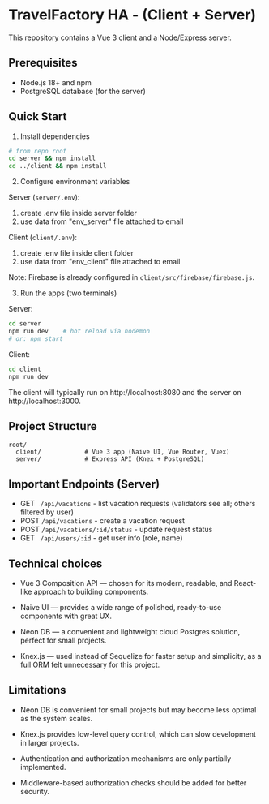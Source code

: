 # TravelFactory HA - (Client + Server)

This repository contains a Vue 3 client and a Node/Express server.

## Prerequisites
- Node.js 18+ and npm
- PostgreSQL database (for the server)

## Quick Start

1) Install dependencies

```bash
# from repo root
cd server && npm install
cd ../client && npm install
```

2) Configure environment variables

Server (`server/.env`):

1) create .env file inside server folder
2) use data from "env_server" file attached to email


Client (`client/.env`):
1) create .env file inside client folder
2) use data from "env_client" file attached to email

Note: Firebase is already configured in `client/src/firebase/firebase.js`.

3) Run the apps (two terminals)

Server:
```bash
cd server
npm run dev    # hot reload via nodemon
# or: npm start
```

Client:
```bash
cd client
npm run dev
```

The client will typically run on http://localhost:8080 and the server on http://localhost:3000.

## Project Structure
```
root/
  client/            # Vue 3 app (Naive UI, Vue Router, Vuex)
  server/            # Express API (Knex + PostgreSQL)
```

## Important Endpoints (Server)
- GET ` /api/vacations` - list vacation requests (validators see all; others filtered by user)
- POST `/api/vacations` - create a vacation request
- POST `/api/vacations/:id/status` - update request status
- GET ` /api/users/:id` - get user info (role, name)

## Technical choices
- Vue 3 Composition API — chosen for its modern, readable, and React-like approach to building components.

- Naive UI — provides a wide range of polished, ready-to-use components with great UX.

- Neon DB — a convenient and lightweight cloud Postgres solution, perfect for small projects.

- Knex.js — used instead of Sequelize for faster setup and simplicity, as a full ORM felt unnecessary for this project.

## Limitations
- Neon DB is convenient for small projects but may become less optimal as the system scales.

- Knex.js provides low-level query control, which can slow development in larger projects.

- Authentication and authorization mechanisms are only partially implemented.

- Middleware-based authorization checks should be added for better security.